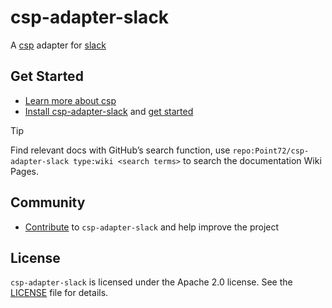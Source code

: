# csp-adapter-slack

A [csp](https://github.com/point72/csp) adapter for [slack](https://slack.com)

## Get Started

- [Learn more about csp](https://github.com/Point72/csp)
- [Install csp-adapter-slack](Installation) and [get started](First-Steps)

> [!TIP]
> Find relevant docs with GitHub’s search function, use `repo:Point72/csp-adapter-slack type:wiki <search terms>` to search the documentation Wiki Pages.

## Community

- [Contribute](Contribute) to `csp-adapter-slack` and help improve the project

## License

`csp-adapter-slack` is licensed under the Apache 2.0 license. See the [LICENSE](https://github.com/Point72/csp-adapter-slack/blob/main/LICENSE) file for details.
